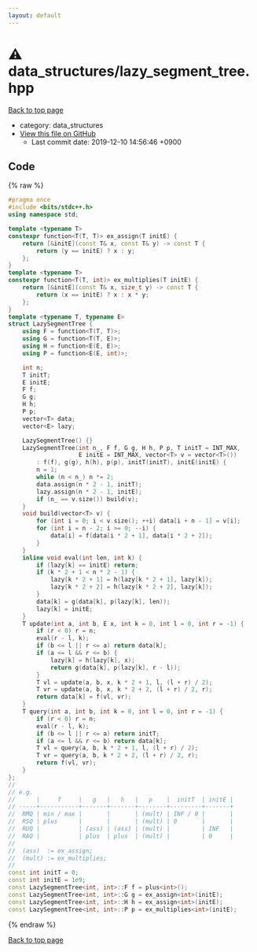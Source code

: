 ```yaml
---
layout: default
---
```


<!-- mathjax config similar to math.stackexchange -->
<script type="text/javascript" async
  src="https://cdnjs.cloudflare.com/ajax/libs/mathjax/2.7.5/MathJax.js?config=TeX-MML-AM_CHTML">
</script>
<script type="text/x-mathjax-config">
  MathJax.Hub.Config({
    TeX: { equationNumbers: { autoNumber: "AMS" }},
    tex2jax: {
      inlineMath: [ ['$','$'] ],
      processEscapes: true
    },
    "HTML-CSS": { matchFontHeight: false },
    displayAlign: "left",
    displayIndent: "2em"
  });
</script>

<script type="text/javascript" src="https://cdnjs.cloudflare.com/ajax/libs/jquery/3.4.1/jquery.min.js"></script>
<script src="https://cdn.jsdelivr.net/npm/jquery-balloon-js@1.1.2/jquery.balloon.min.js" integrity="sha256-ZEYs9VrgAeNuPvs15E39OsyOJaIkXEEt10fzxJ20+2I=" crossorigin="anonymous"></script>
<script type="text/javascript" src="../../assets/js/copy-button.js"></script>
<link rel="stylesheet" href="../../assets/css/copy-button.css" />


# :warning: data_structures/lazy_segment_tree.hpp
<a href="../../index.html">Back to top page</a>

* category: data_structures
* <a href="{{ site.github.repository_url }}/blob/master/data_structures/lazy_segment_tree.hpp">View this file on GitHub</a>
    - Last commit date: 2019-12-10 14:56:46 +0900




## Code
{% raw %}
```cpp
#pragma once
#include <bits/stdc++.h>
using namespace std;

template <typename T>
constexpr function<T(T, T)> ex_assign(T initE) {
    return [&initE](const T& x, const T& y) -> const T {
        return (y == initE) ? x : y;
    };
}
template <typename T>
constexpr function<T(T, int)> ex_multiplies(T initE) {
    return [&initE](const T& x, size_t y) -> const T {
        return (x == initE) ? x : x * y;
    };
}
template <typename T, typename E>
struct LazySegmentTree {
    using F = function<T(T, T)>;
    using G = function<T(T, E)>;
    using H = function<E(E, E)>;
    using P = function<E(E, int)>;

    int n;
    T initT;
    E initE;
    F f;
    G g;
    H h;
    P p;
    vector<T> data;
    vector<E> lazy;

    LazySegmentTree() {}
    LazySegmentTree(int n_, F f, G g, H h, P p, T initT = INT_MAX,
                    E initE = INT_MAX, vector<T> v = vector<T>())
        : f(f), g(g), h(h), p(p), initT(initT), initE(initE) {
        n = 1;
        while (n < n_) n *= 2;
        data.assign(n * 2 - 1, initT);
        lazy.assign(n * 2 - 1, initE);
        if (n_ == v.size()) build(v);
    }
    void build(vector<T> v) {
        for (int i = 0; i < v.size(); ++i) data[i + n - 1] = v[i];
        for (int i = n - 2; i >= 0; --i) {
            data[i] = f(data[i * 2 + 1], data[i * 2 + 2]);
        }
    }
    inline void eval(int len, int k) {
        if (lazy[k] == initE) return;
        if (k * 2 + 1 < n * 2 - 1) {
            lazy[k * 2 + 1] = h(lazy[k * 2 + 1], lazy[k]);
            lazy[k * 2 + 2] = h(lazy[k * 2 + 2], lazy[k]);
        }
        data[k] = g(data[k], p(lazy[k], len));
        lazy[k] = initE;
    }
    T update(int a, int b, E x, int k = 0, int l = 0, int r = -1) {
        if (r < 0) r = n;
        eval(r - l, k);
        if (b <= l || r <= a) return data[k];
        if (a <= l && r <= b) {
            lazy[k] = h(lazy[k], x);
            return g(data[k], p(lazy[k], r - l));
        }
        T vl = update(a, b, x, k * 2 + 1, l, (l + r) / 2);
        T vr = update(a, b, x, k * 2 + 2, (l + r) / 2, r);
        return data[k] = f(vl, vr);
    }
    T query(int a, int b, int k = 0, int l = 0, int r = -1) {
        if (r < 0) r = n;
        eval(r - l, k);
        if (b <= l || r <= a) return initT;
        if (a <= l && r <= b) return data[k];
        T vl = query(a, b, k * 2 + 1, l, (l + r) / 2);
        T vr = query(a, b, k * 2 + 2, (l + r) / 2, r);
        return f(vl, vr);
    }
};
//
// e.g.
//      |     f     |   g   |   h   |   p    |  initT  | initE |
// -----+-----------+-------+-------+--------+---------+-------+
//  RMQ | min / max |       |       | (mult) | INF / 0 |       |
//  RSQ | plus      |       |       | (mult) | 0       |       |
//  RUQ |           | (ass) | (ass) | (mult) |         | INF   |
//  RAQ |           | plus  | plus  | (mult) |         | 0     |
//
//  (ass)  := ex_assign;
//  (mult) := ex_multiplies;
//
const int initT = 0;
const int initE = 1e9;
const LazySegmentTree<int, int>::F f = plus<int>();
const LazySegmentTree<int, int>::G g = ex_assign<int>(initE);
const LazySegmentTree<int, int>::H h = ex_assign<int>(initE);
const LazySegmentTree<int, int>::P p = ex_multiplies<int>(initE);
```
{% endraw %}

<a href="../../index.html">Back to top page</a>

